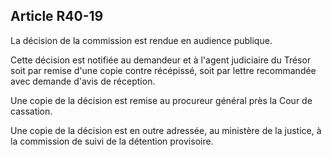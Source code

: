 Article R40-19
----
La décision de la commission est rendue en audience publique.

Cette décision est notifiée au demandeur et à l'agent judiciaire du Trésor soit
par remise d'une copie contre récépissé, soit par lettre recommandée avec
demande d'avis de réception.

Une copie de la décision est remise au procureur général près la Cour de
cassation.

Une copie de la décision est en outre adressée, au ministère de la justice, à la
commission de suivi de la détention provisoire.

